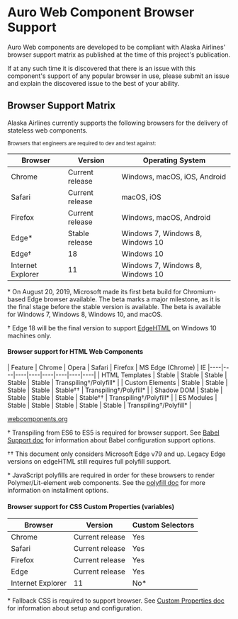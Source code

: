 # Auro Web Component Browser Support

Auro Web components are developed to be compliant with Alaska Airlines' browser support matrix as published at the time of this project's publication.

If at any such time it is discovered that there is an issue with this component's support of any popular browser in use, please submit an issue and explain the discovered issue to the best of your ability.

## Browser Support Matrix

Alaska Airlines currently supports the following browsers for the delivery of stateless web components.

<small>Browsers that engineers are required to dev and test against:</small>

| Browser | Version | Operating System |
|------|------|------|
| Chrome | Current release | Windows, macOS, iOS, Android |
| Safari | Current release | macOS, iOS |
| Firefox | Current release | Windows, macOS, Android |
| Edge* | Stable release | Windows 7, Windows 8, Windows 10 |
| Edge† | 18 | Windows 10 |
| Internet Explorer | 11 | Windows 7, Windows 8, Windows 10 |

\* On August 20, 2019, Microsoft made its first beta build for Chromium-based Edge browser available. The beta marks a major milestone, as it is the final stage before the stable version is available. The beta is available for Windows 7, Windows 8, Windows 10, and macOS.

† Edge 18 will be the final version to support [EdgeHTML](https://en.wikipedia.org/wiki/EdgeHTML) on Windows 10 machines only.

#### Browser support for HTML Web Components

| Feature | Chrome | Opera | Safari | Firefox | MS Edge (Chrome) | IE
|----|----|----|----|----|----|----|----|
| HTML Templates | Stable | Stable | Stable | Stable | Stable | Transpiling†/Polyfill* |
| Custom Elements | Stable | Stable | Stable | Stable | Stable†† | Transpiling†/Polyfill* |
| Shadow DOM | Stable | Stable | Stable | Stable | Stable†† | Transpiling†/Polyfill* |
| ES Modules | Stable | Stable | Stable | Stable | Stable | Transpiling†/Polyfill* |

[webcomponents.org](https://www.webcomponents.org/)

† Transpiling from ES6 to ES5 is required for browser support. See [Babel Support doc](https://github.com/AlaskaAirlines/OrionStatelessComponents__docs/blob/master/docs/BABEL_SUPPORT.md) for information about Babel configuration support options.

†† This document only considers Microsoft Edge v79 and up. Legacy Edge versions on edgeHTML still requires full polyfill support.

\* JavaScript polyfills are required in order for these browsers to render Polymer/Lit-element web components. See the [polyfill doc](https://github.com/AlaskaAirlines/OrionStatelessComponents__docs/blob/master/docs/POLYFILL.md) for more information on installment options.

#### Browser support for CSS Custom Properties (variables)

| Browser | Version | Custom Selectors |
|------|------|------|
| Chrome | Current release | Yes |
| Safari | Current release | Yes |
| Firefox | Current release | Yes |
| Edge | Current release | Yes |
| Internet Explorer | 11 | No* |

\* Fallback CSS is required to support browser. See [Custom Properties doc](https://github.com/AlaskaAirlines/OrionStatelessComponents__docs/blob/master/docs/CUSTOM_PROPERTIES.md) for information about setup and configuration.

